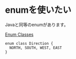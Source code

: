 
# enumを使いたい

Javaと同等のenumがあります。

[Enum Classes](https://kotlinlang.org/docs/reference/enum-classes.html)

    enum class Direction {
      NORTH, SOUTH, WEST, EAST
    }
